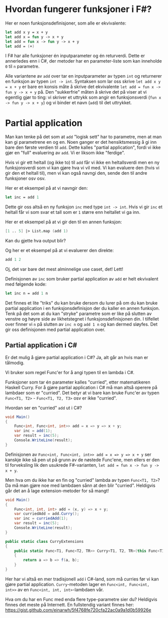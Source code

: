 # Hvordan fungerer funksjoner i F#?

Her er noen funksjonsdefinisjoner, som alle er ekvivalente: 

```fsharp 
let add x y = x + y
let add x = fun y -> x + y 
let add = fun x -> fun y -> x + y 
let add = (+)
```

I F# har alle funksjoner én inputparameter og én returverdi. Dette er annerledes enn i C#, der metoder har en parameter-liste som kan inneholde `0` til `n` parametre. 

Alle variantene av `add` over tar en inputparameter av typen `int` og returnerer en funksjon av typen `int -> int`. Syntaksen som lar oss skrive `let add x y = x + y` er bare en konsis måte å skrive det ekvivalente `let add = fun x -> fun y -> x + y` på. Den "sukkerfrie" måten å skrive det på viser at vi egentlig gjør to ting: vi skriver et uttrykk som angir en funksjonsverdi (`fun x -> fun y -> x + y`) og vi binder et navn (`add`) til det uttrykket. 

# Partial application 

Man kan tenke på det som at `add` "logisk sett" har to parametre, men at man kan gi parametrene en og en. Noen ganger er det hensiktsmessig å gi inn bare den første verdien til `add`. Dette kalles "partial application", fordi vi ikke gjør en "full" evaluering av `add`. Vi er liksom ikke "ferdige". 

Hvis vi gir ett heltall (og ikke to) til `add` får vi ikke en heltallsverdi men en ny funksjonsverdi som vi kan gjøre hva vi vil med. Vi kan evaluere den (hvis vi gir den et heltall til), men vi kan også navngi den, sende den til andre funksjoner osv osv. 

Her er et eksempel på at vi navngir den:

```fsharp
let inc = add 1 
```

Dette gir oss altså en ny funksjon `inc` med type `int -> int`. Hvis vi gir `inc` et heltall får vi som svar et tall som er `1` større enn heltallet vi ga inn. 

Her er et eksempel på at vi gir den til en annen funksjon:

```fsharp
[1 .. 5] |> List.map (add 1)
```

Kan du gjette hva output blir?

Og her er et eksempel på at vi evaluerer den direkte:

```fsharp
add 1 2
```

Oj, det var bare det mest alminnelige use caset, det! Lett!

Definisjonen av `inc` som bruker partial application av `add` er helt ekvivalent med følgende kode:

```fsharp
let inc n = add 1 n 
```

Det finnes et lite "triks" du kan bruke dersom du lurer på om du kan bruke partial application i en funksjonsdefinisjon der du kaller en annen funksjon. Tenk på det som at du kan "stryke" parametre som er like på slutten av venstre og høyre side av likhetstegnet i funksjonsdefinisjonen din. I tilfellet over finner vi `n` på slutten av `inc n` og `add 1 n` og kan dermed sløyfes. Det gir oss definisjonen med partial application over. 

## Partial application i C#

Er det mulig å gjøre partial application i C#? Ja, alt går an hvis man er tålmodig. 

Vi bruker som regel Func'er for å angi typen til en lambda i C#.

Funksjoner som tar én parameter kalles "curried", etter matematikeren Haskell Curry. For å gjøre partial application i C# må man altså operere på lambdaer som er "curried". Det betyr at vi bare kan bruke Func'er av typen `Func<T1, T2>` - `Func<T1, T2, T3>` osv er ikke "curried".

Hvordan ser en "curried" `add` ut i C#? 

```csharp
void Main()
{
	Func<int, Func<int, int>> add = x => y => x + y;
	var inc = add(1);
	var result = inc(5);
	Console.WriteLine(result);
}
```

Definisjonen av `Func<int, Func<int, int>> add = x => y => x + y` ser kanskje ikke så pen ut på grunn av de nøstede Func'ene, men ellers er den til forveksling lik den usukrede F#-varianten, `let add = fun x -> fun y -> x + y`.

Men hva om du ikke har en fin og "curried" lambda av typen `Func<T1, T2>`? Da må man gjøre noe med lambdaen sånn at den blir "curried". Heldigvis går det an å lage extension-metoder for så mangt! 

```csharp
void Main()
{
	Func<int, int, int> add = (x, y) => x + y;
	var curriedAdd = add.Curry();
	var inc = curriedAdd(1);
	var result = inc(5);
	Console.WriteLine(result);
}

public static class CurryExtensions
{
	public static Func<T1, Func<T2, TR>> Curry<T1, T2, TR>(this Func<T1, T2, TR> f)
	{
		return a => b => f(a, b);
	}
}
```

Her har vi altså en mer tradisjonell `add` i C#-land, som må curries før vi kan gjøre partial application. `Curry`-metoden lager en `Func<int, Func<int, int>>` av en `Func<int, int, int>`-lambdaen vår.

Hva om du har en Func med enda flere type-parametre sier du? Heldigvis finnes det meste på Internett. En fullstendig variant finnes her: https://gist.github.com/einarwh/5f4768fe720cfa22ac0a9a1d0b59926e